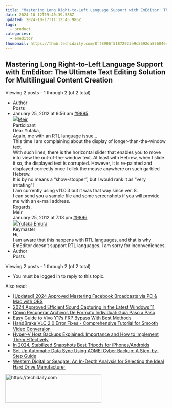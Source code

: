 ```yaml
---
title: "Mastering Long Right-to-Left Language Support with EmEditor: The Ultimate Text Editing Solution for Multilingual Content Creation"
date: 2024-10-12T19:40:39.588Z
updated: 2024-10-17T11:12:45.986Z
tags:
  - product
categories:
  - emeditor
thumbnail: https://thmb.techidaily.com/8ff8906f51872923e9c5692da8760464bdd1f9c3eac0a2d615e95926075c7419.jpg
---
```


## Mastering Long Right-to-Left Language Support with EmEditor: The Ultimate Text Editing Solution for Multilingual Content Creation

Viewing 2 posts - 1 through 2 (of 2 total)

* Author  
Posts
* January 25, 2012 at 9:56 am [#9895](https://tools.techidaily.com/emeditor/products/)  
[![](https://secure.gravatar.com/avatar/c7b1aac02d35a121a2acb8d8c9970c9b?s=80&d=identicon&r=g)Meir](https://www.emeditor.com/forums/users/meir/ "View Meir's profile")  
Participant  
Dear Yutaka,  
 Again, me with an RTL language issue…  
 This time I am complaining about the display of longer-than-the-window text.  
 With such lines, there is the horizontal slider that enables you to move into view the out-of-the-window text. At least with Hebrew, when I slide it so, the displayed text is corrupted. However, it is re-painted and displayed correctly once I click the mouse anywhere on such garbled Hebrew.  
 It is by no means a “show-stopper”, but I would rank it as “very irritating”!  
 I am currently using v11.0.3 but it was that way since ver. 8.  
 I can send you a sample file and some screenshots if you will provide me with an e-mail address.  
 Regards,  
 Meir  
January 25, 2012 at 7:13 pm [#9896](https://tools.techidaily.com/emeditor/products/)  
[![](https://secure.gravatar.com/avatar/a0a6377144ed3636f985d87303f65ed2?s=80&d=identicon&r=g)Yutaka Emura](https://www.emeditor.com/forums/users/yemura/ "View Yutaka Emura's profile")  
Keymaster  
Hi,  
 I am aware that this happens with RTL languages, and that is why EmEditor doesn’t support RTL languages. I am sorry for inconveniences.
* Author  
Posts

Viewing 2 posts - 1 through 2 (of 2 total)

* You must be logged in to reply to this topic.

<ins class="adsbygoogle"
     style="display:block"
     data-ad-format="autorelaxed"
     data-ad-client="ca-pub-7571918770474297"
     data-ad-slot="1223367746"></ins>

<ins class="adsbygoogle"
     style="display:block"
     data-ad-client="ca-pub-7571918770474297"
     data-ad-slot="8358498916"
     data-ad-format="auto"
     data-full-width-responsive="true"></ins>

<span class="atpl-alsoreadstyle">Also read:</span>
<div><ul>
<li><a href="https://facebook-videos.techidaily.com/updated-2024-approved-mastering-facebook-broadcasts-via-pc-and-mac-with-obs/"><u>[Updated] 2024 Approved Mastering Facebook Broadcasts via PC & Mac with OBS</u></a></li>
<li><a href="https://fox-http.techidaily.com/2024-approved-efficient-sound-capturing-in-the-latest-windows-11/"><u>2024 Approved Efficient Sound Capturing in the Latest Windows 11</u></a></li>
<li><a href="https://win-popular.techidaily.com/como-recuperar-archivos-de-formato-individual-guia-paso-a-paso/"><u>Cómo Recuperar Archivos De Formato Individual: Guía Paso a Paso</u></a></li>
<li><a href="https://bypass-frp.techidaily.com/easy-guide-to-vivo-y17s-frp-bypass-with-best-methods-by-drfone-android/"><u>Easy Guide to Vivo Y17s FRP Bypass With Best Methods</u></a></li>
<li><a href="https://solve-helper.techidaily.com/handbrake-vlc-20-error-fixes-comprehensive-tutorial-for-smooth-video-conversion/"><u>HandBrake VLC 2.0 Error Fixes - Comprehensive Tutorial for Smooth Video Conversion</u></a></li>
<li><a href="https://win-popular.techidaily.com/hyper-v-host-backups-explained-importance-and-how-to-implement-them-effectively/"><u>Hyper-V Host Backups Explained: Importance and How to Implement Them Effectively</u></a></li>
<li><a href="https://fox-glue.techidaily.com/in-2024-stabilized-snapshots-best-tripods-for-iphonesandroids/"><u>In 2024, Stabilized Snapshots Best Tripods for iPhones/Androids</u></a></li>
<li><a href="https://win-popular.techidaily.com/set-up-automatic-data-sync-using-aomei-cyber-backup-a-step-by-step-guide/"><u>Set Up Automatic Data Sync Using AOMEI Cyber Backup: A Step-by-Step Guide</u></a></li>
<li><a href="https://win-popular.techidaily.com/western-digital-or-seagate-an-in-depth-analysis-for-selecting-the-ideal-hard-drive-manufacturer/"><u>Western Digital or Seagate: An In-Depth Analysis for Selecting the Ideal Hard Drive Manufacturer</u></a></li>
</ul></div>

<!-- affiliate ads begin -->
<a href="https://aligracehair.sjv.io/c/5597632/1959759/19272" target="_top" id="1959759">
  <img src="//a.impactradius-go.com/display-ad/19272-1959759" border="0" alt="https://techidaily.com" width="300" height="90"/>
</a>
<img height="0" width="0" src="https://aligracehair.sjv.io/i/5597632/1959759/19272" style="position:absolute;visibility:hidden;" border="0" />
<!-- affiliate ads end -->

